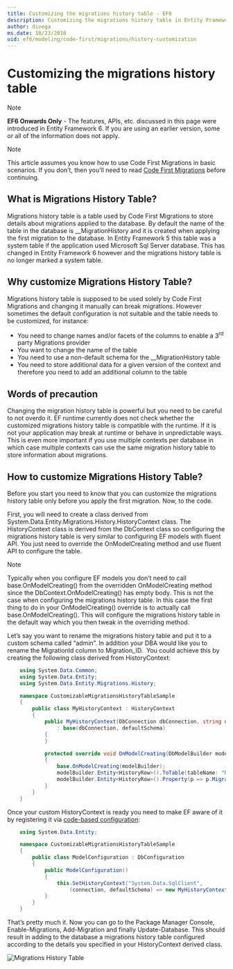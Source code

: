 ```yaml
---
title: Customizing the migrations history table - EF6
description: Customizing the migrations history table in Entity Framework 6
author: divega
ms.date: 10/23/2016
uid: ef6/modeling/code-first/migrations/history-customization
---
```

# Customizing the migrations history table
> [!NOTE]
> **EF6 Onwards Only** - The features, APIs, etc. discussed in this page were introduced in Entity Framework 6. If you are using an earlier version, some or all of the information does not apply.

> [!NOTE]
> This article assumes you know how to use Code First Migrations in basic scenarios. If you don’t, then you’ll need to read [Code First Migrations](xref:ef6/modeling/code-first/migrations/index) before continuing.

## What is Migrations History Table?

Migrations history table is a table used by Code First Migrations to store details about migrations applied to the database. By default the name of the table in the database is \_\_MigrationHistory and it is created when applying the first migration to the database. In Entity Framework 5 this table was a system table if the application used Microsoft Sql Server database. This has changed in Entity Framework 6 however and the migrations history table is no longer marked a system table.

## Why customize Migrations History Table?

Migrations history table is supposed to be used solely by Code First Migrations and changing it manually can break migrations. However sometimes the default configuration is not suitable and the table needs to be customized, for instance:

-   You need to change names and/or facets of the columns to enable a 3<sup>rd</sup> party Migrations provider
-   You want to change the name of the table
-   You need to use a non-default schema for the \_\_MigrationHistory table
-   You need to store additional data for a given version of the context and therefore you need to add an additional column to the table

## Words of precaution

Changing the migration history table is powerful but you need to be careful to not overdo it. EF runtime currently does not check whether the customized migrations history table is compatible with the runtime. If it is not your application may break at runtime or behave in unpredictable ways. This is even more important if you use multiple contexts per database in which case multiple contexts can use the same migration history table to store information about migrations.

## How to customize Migrations History Table?

Before you start you need to know that you can customize the migrations history table only before you apply the first migration. Now, to the code.

First, you will need to create a class derived from System.Data.Entity.Migrations.History.HistoryContext class. The HistoryContext class is derived from the DbContext class so configuring the migrations history table is very similar to configuring EF models with fluent API. You just need to override the OnModelCreating method and use fluent API to configure the table.

>[!NOTE]
> Typically when you configure EF models you don’t need to call base.OnModelCreating() from the overridden OnModelCreating method since the DbContext.OnModelCreating() has empty body. This is not the case when configuring the migrations history table. In this case the first thing to do in your OnModelCreating() override is to actually call base.OnModelCreating(). This will configure the migrations history table in the default way which you then tweak in the overriding method.

Let’s say you want to rename the migrations history table and put it to a custom schema called “admin”. In addition your DBA would like you to rename the MigrationId column to Migration\_ID.  You could achieve this by creating the following class derived from HistoryContext:

``` csharp
    using System.Data.Common;
    using System.Data.Entity;
    using System.Data.Entity.Migrations.History;

    namespace CustomizableMigrationsHistoryTableSample
    {
        public class MyHistoryContext : HistoryContext
        {
            public MyHistoryContext(DbConnection dbConnection, string defaultSchema)
                : base(dbConnection, defaultSchema)
            {
            }

            protected override void OnModelCreating(DbModelBuilder modelBuilder)
            {
                base.OnModelCreating(modelBuilder);
                modelBuilder.Entity<HistoryRow>().ToTable(tableName: "MigrationHistory", schemaName: "admin");
                modelBuilder.Entity<HistoryRow>().Property(p => p.MigrationId).HasColumnName("Migration_ID");
            }
        }
    }
```

Once your custom HistoryContext is ready you need to make EF aware of it by registering it via [code-based configuration](https://msdn.com/data/jj680699):

``` csharp
    using System.Data.Entity;

    namespace CustomizableMigrationsHistoryTableSample
    {
        public class ModelConfiguration : DbConfiguration
        {
            public ModelConfiguration()
            {
                this.SetHistoryContext("System.Data.SqlClient",
                    (connection, defaultSchema) => new MyHistoryContext(connection, defaultSchema));
            }
        }
    }
```

That’s pretty much it. Now you can go to the Package Manager Console, Enable-Migrations, Add-Migration and finally Update-Database. This should result in adding to the database a migrations history table configured according to the details you specified in your HistoryContext derived class.

![Migrations History Table](~/ef6/media/database.png)
